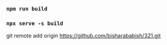 ### `npm run build`
### `npx serve -s build`

git remote add origin https://github.com/bisharababish/321.git
